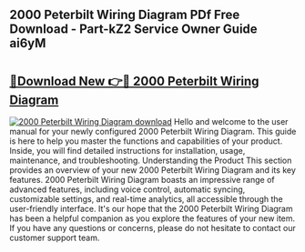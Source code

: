 ## 2000 Peterbilt Wiring Diagram PDf Free Download - Part-kZ2 Service Owner Guide ai6yM

# <h2><a href="http://dfjo7g.blite.top/?on=2000+Peterbilt+Wiring+Diagram">🔗Download New 👉🔴 2000 Peterbilt Wiring Diagram</a></h2>

[![2000 Peterbilt Wiring Diagram download](https://i.imgur.com/lujVjoI.png)](http://dfjo7g.blite.top/?on=2000+Peterbilt+Wiring+Diagram)
Hello and welcome to the user manual for your newly configured 2000 Peterbilt Wiring Diagram. This guide is here to help you master the functions and capabilities of your product. Inside, you will find detailed instructions for installation, usage, maintenance, and troubleshooting. Understanding the Product This section provides an overview of your new 2000 Peterbilt Wiring Diagram and its key features. 2000 Peterbilt Wiring Diagram boasts an impressive range of advanced features, including voice control, automatic syncing, customizable settings, and real-time analytics, all accessible through the user-friendly interface. It's our hope that the 2000 Peterbilt Wiring Diagram has been a helpful companion as you explore the features of your new item. If you have any questions or concerns, please do not hesitate to contact our customer support team.
